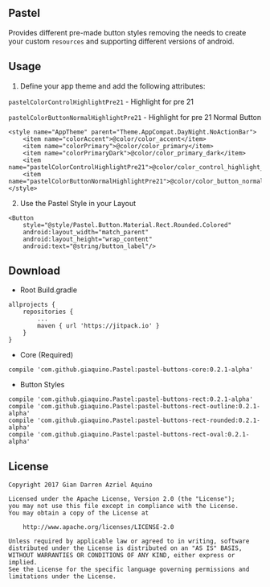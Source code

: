 ## Pastel

Provides different pre-made button styles removing the needs to create your custom `resources` and supporting different versions of android.

## Usage

1. Define your app theme and add the following attributes:

`pastelColorControlHighlightPre21` - Highlight for pre 21

`pastelColorButtonNormalHighlightPre21` - Highlight for pre 21 Normal Button

```
<style name="AppTheme" parent="Theme.AppCompat.DayNight.NoActionBar">
    <item name="colorAccent">@color/color_accent</item>
    <item name="colorPrimary">@color/color_primary</item>
    <item name="colorPrimaryDark">@color/color_primary_dark</item>
    <item name="pastelColorControlHighlightPre21">@color/color_control_highlight_pre21</item>
    <item name="pastelColorButtonNormalHighlightPre21">@color/color_button_normal_Highlight_pre21</item>
</style>
```

2. Use the Pastel Style in your Layout

```
<Button
    style="@style/Pastel.Button.Material.Rect.Rounded.Colored"
    android:layout_width="match_parent"
    android:layout_height="wrap_content"
    android:text="@string/button_label"/>
```

## Download

* Root Build.gradle
```
allprojects {
    repositories {
        ...
	    maven { url 'https://jitpack.io' }
	}
}
```

* Core (Required)
```
compile 'com.github.giaquino.Pastel:pastel-buttons-core:0.2.1-alpha'
```

* Button Styles
```
compile 'com.github.giaquino.Pastel:pastel-buttons-rect:0.2.1-alpha'
compile 'com.github.giaquino.Pastel:pastel-buttons-rect-outline:0.2.1-alpha'
compile 'com.github.giaquino.Pastel:pastel-buttons-rect-rounded:0.2.1-alpha'
compile 'com.github.giaquino.Pastel:pastel-buttons-rect-oval:0.2.1-alpha'
```

## License
```
Copyright 2017 Gian Darren Azriel Aquino

Licensed under the Apache License, Version 2.0 (the "License");
you may not use this file except in compliance with the License.
You may obtain a copy of the License at

    http://www.apache.org/licenses/LICENSE-2.0

Unless required by applicable law or agreed to in writing, software
distributed under the License is distributed on an "AS IS" BASIS,
WITHOUT WARRANTIES OR CONDITIONS OF ANY KIND, either express or implied.
See the License for the specific language governing permissions and
limitations under the License.
```
